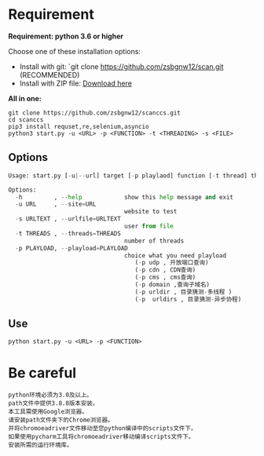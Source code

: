 # **Requirement**

**Requirement: python 3.6 or higher**

Choose one of these installation options:

- Install with git: `git clone https://github.com/zsbgnw12/scan.git (RECOMMENDED)
- Install with ZIP file: [Download here](https://github.com/zsbgnw12/scan/archive/refs/heads/master.zip)

**All in one:**

```
git clone https://github.com/zsbgnw12/scanccs.git
cd scanccs
pip3 install requset,re,selenium,asyncio
python3 start.py -u <URL> -p <FUNCTION> -t <THREADING> -s <FILE>
```


Options
-------

```python
Usage: start.py [-u|--url] target [-p playlaod] function [-t thread] threading [-s urlfile] file

Options:
  -h         , --help            show this help message and exit
  -u URL     , --site=URL
                                 website to test
  -s URLTEXT , --urlfile=URLTEXT
                                 user from file
  -t THREADS , --threads=THREADS
                                 number of threads
  -p PLAYLOAD, --playload=PLAYLOAD
                                 choice what you need playload                                               (-p whois , whois查询)
                                    (-p udp , 开放端口查询)   
                                    (-p cdn , CDN查询)   
                                    (-p cms , cms查询)
                                    (-p domain ,查询子域名)   
                                    (-p urldir , 目录猜测-多线程 )
                                    (-p  urldirs , 目录猜测-异步协程)   
```

Use
---------------

```
python start.py -u <URL> -p <FUNCTION>
```



# Be careful

```
python环境必须为3.0及以上。
path文件中提供3.8.8版本安装。
本工具需使用Google浏览器。
请安装path文件夹下的Chrome浏览器。
并将chromoeadriver文件移动至您python编译中的scripts文件下。
如果使用pycharm工具将chromoeadriver移动编译scripts文件下。
安装所需的运行环境库。
```

